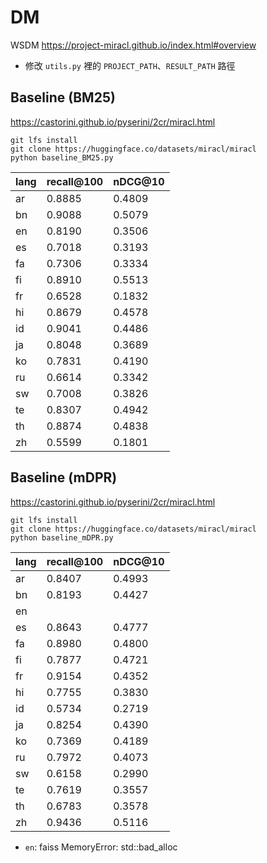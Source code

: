 # DM
WSDM https://project-miracl.github.io/index.html#overview
+ 修改 `utils.py` 裡的 `PROJECT_PATH`、`RESULT_PATH` 路徑
## Baseline (BM25)
https://castorini.github.io/pyserini/2cr/miracl.html
```
git lfs install
git clone https://huggingface.co/datasets/miracl/miracl
python baseline_BM25.py
```
|lang|recall@100|nDCG@10|
|-|-|-|
|ar|0.8885|0.4809|
|bn|0.9088|0.5079|
|en|0.8190|0.3506|
|es|0.7018|0.3193|
|fa|0.7306|0.3334|
|fi|0.8910|0.5513|
|fr|0.6528|0.1832|
|hi|0.8679|0.4578|
|id|0.9041|0.4486|
|ja|0.8048|0.3689|
|ko|0.7831|0.4190|
|ru|0.6614|0.3342|
|sw|0.7008|0.3826|
|te|0.8307|0.4942|
|th|0.8874|0.4838|
|zh|0.5599|0.1801|

## Baseline (mDPR)
https://castorini.github.io/pyserini/2cr/miracl.html
```
git lfs install
git clone https://huggingface.co/datasets/miracl/miracl
python baseline_mDPR.py
```
|lang|recall@100|nDCG@10|
|-|-|-|
|ar|0.8407|0.4993|
|bn|0.8193|0.4427|
|en|||
|es|0.8643|0.4777|
|fa|0.8980|0.4800|
|fi|0.7877|0.4721|
|fr|0.9154|0.4352|
|hi|0.7755|0.3830|
|id|0.5734|0.2719|
|ja|0.8254|0.4390|
|ko|0.7369|0.4189|
|ru|0.7972|0.4073|
|sw|0.6158|0.2990|
|te|0.7619|0.3557|
|th|0.6783|0.3578|
|zh|0.9436|0.5116|


+ `en`: faiss MemoryError: std::bad_alloc
